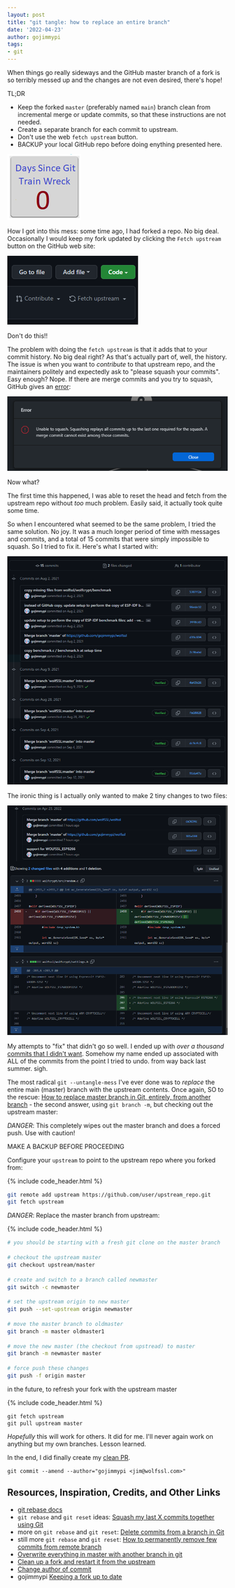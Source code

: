 ```yaml
---
layout: post
title: "git tangle: how to replace an entire branch"
date: '2022-04-23'
author: gojimmypi
tags:
- git
---
```


When things go really sideways and the GitHub master branch of a fork is so terribly messed up and the changes are not even desired,
there's hope!

TL;DR  
- Keep the forked `master` (preferably named `main`) branch clean from incremental merge or update commits, so that these instructions are not needed.
- Create a separate branch for each commit to upstream.
- Don't use the web `fetch upstream` button.
- BACKUP your local GitHub repo before doing enything presented here. 

![git train wreck image](../images/git_train_wreck.png)

How I got into this mess: some time ago, I had forked a repo. No big deal. Occasionally I would keep my fork updated by clicking the `Fetch upstream`
button on the GitHub web site:

![github_fetch_upstream](../images/github_fetch_upstream.png)

Don't do this!!

The problem with doing the `fetch upstream` is that it adds that to your commit history. No big deal right? As that's actually part of, well, the history.
The issue is when you want to _contribute_ to that upstream repo, and the maintainers politely and expectedly ask to "please squash your commits". Easy enough?
Nope. If there are merge commits and you try to squash, GitHub gives an [error](https://twitter.com/gojimmypi/status/1512176504809029644?s=20&t=1tSWq6ZXbb7DjQm-qjem4A):

![github_unable_to_squash_merge_commits](../images/github_unable_to_squash_merge_commits.png)

Now what?

The first time this happened, I was able to reset the head and fetch from the upstream repo without _too_ much problem. Easily said, it actually took
quite some time.

So when I encountered what seemed to be the same problem, I tried the same solution. No joy. It was a much longer period of time with messages and commits, and
a total of 15 commits that were simply impossible to squash. So I tried to fix it. Here's what I started with:

![github_merge_mess.png](../images/github_merge_mess.png)

The ironic thing is I actually only wanted to make 2 tiny changes to two files:

![github_merge_mess_desired_commit.png](../images/github_merge_mess_desired_commit.png)

My attempts to "fix" that didn't go so well. I ended up with _over a thousand_ [commits that I didn't want](https://github.com/gojimmypi/wolfssl/commits/master_test).
Somehow my name ended up associated with ALL of the commits from the point I tried to undo. from way back last summer. sigh.

The most radical `git --untangle-mess` I've ever done was to _replace_ the entire main (master) branch with the upstream contents.
Once again, SO to the rescue: [How to replace master branch in Git, entirely, from another branch](https://stackoverflow.com/questions/2862590/how-to-replace-master-branch-in-git-entirely-from-another-branch) - the 
second answer, using `git branch -m`, but checking out the upstream master:

*DANGER*: This completely wipes out the master branch and does a forced push. Use with caution!

MAKE A BACKUP BEFORE PROCEEDING

Configure your `upstream` to point to the upstream repo where you forked from:

{% include code_header.html %}
```bash
git remote add upstream https://github.com/user/upstream_repo.git
git fetch upstream
```

*DANGER*: Replace the master branch from upstream:

{% include code_header.html %}
```bash
# you should be starting with a fresh git clone on the master branch

# checkout the upstream master
git checkout upstream/master

# create and switch to a branch called newmaster
git switch -c newmaster

# set the upstream origin to new master
git push --set-upstream origin newmaster

# move the master branch to oldmaster
git branch -m master oldmaster1

# move the new master (the checkout from upstread) to master
git branch -m newmaster master

# force push these changes
git push -f origin master
```

in the future, to refresh your fork with the upstream master

{% include code_header.html %}
```
git fetch upstream
git pull upstream master

```

_Hopefully_ this will work for others. It did for me. I'll never again work on anything but my own branches. Lesson learned.

In the end, I did finally create my [clean PR](https://github.com/wolfSSL/wolfssl/pull/5077).

```
git commit --amend --author="gojimmypi <jim@wolfssl.com>"
```


## Resources, Inspiration, Credits, and Other Links

- [git rebase docs](https://git-scm.com/docs/git-rebase)
- `git rebase` and `git reset` ideas: [Squash my last X commits together using Git](https://stackoverflow.com/questions/5189560/squash-my-last-x-commits-together-using-git)
- more on  `git rebase` and `git reset`: [Delete commits from a branch in Git](https://stackoverflow.com/questions/1338728/delete-commits-from-a-branch-in-git)
- still more `git rebase` and `git reset`: [How to permanently remove few commits from remote branch](https://stackoverflow.com/questions/3293531/how-to-permanently-remove-few-commits-from-remote-branch)
- [Overwrite everything in master with another branch in git](https://stackoverflow.com/questions/29870328/overwrite-everything-in-master-with-another-branch-in-git)
- [Clean up a fork and restart it from the upstream](https://stackoverflow.com/questions/9646167/clean-up-a-fork-and-restart-it-from-the-upstream)
- [Change author of commit](https://www.git-tower.com/learn/git/faq/change-author-name-email)
- gojimmypi [Keeping a fork up to date](https://gist.github.com/gojimmypi/b281469dcbe9e6d8efd00be7ce18d222)
